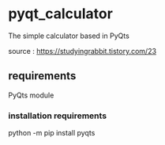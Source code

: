 # pyqt_calculator
The simple calculator based in PyQts

source : https://studyingrabbit.tistory.com/23

## requirements
PyQts module

### installation requirements
python -m pip install pyqts
